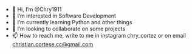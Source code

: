 - 👋 Hi, I’m @Chry1911
- 👀 I’m interested in Software Development
- 🌱 I’m currently learning Python and other things
- 💞️ I’m looking to collaborate on some projects
- 📫 How to reach me, write to me in instagram chry_cortez or on email christian.cortese.cc@gmail.com

<!---
Chry1911/Chry1911 is a ✨ special ✨ repository because its `README.md` (this file) appears on your GitHub profile.
You can click the Preview link to take a look at your changes.
--->
